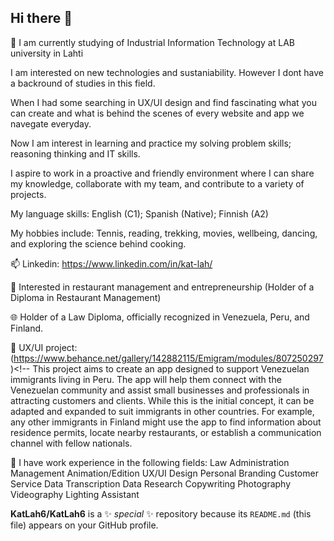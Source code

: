 ## Hi there 👋
🌱 I am currently studying of Industrial Information Technology at LAB university in Lahti 

I am interested on new technologies and sustaniability. However I dont have a backround of studies in this field.

When I had some searching in UX/UI design and find fascinating what you can create and what is behind the scenes of every website and app we navegate everyday. 

Now I am interest in learning and practice my solving problem skills; reasoning thinking and IT skills.

I aspire to work in a proactive and friendly environment where I can share my knowledge, collaborate with my team, and contribute to a variety of projects.

My language skills: English (C1); Spanish (Native); Finnish (A2)

My hobbies include: Tennis, reading, trekking, movies, wellbeing, dancing, and exploring the science behind cooking.

📫 Linkedin: https://www.linkedin.com/in/kat-lah/

🥑 Interested in restaurant management and entrepreneurship (Holder of a Diploma in Restaurant Management)

🌐︎ Holder of a Law Diploma, officially recognized in Venezuela, Peru, and Finland.

🤩 UX/UI project: (https://www.behance.net/gallery/142882115/Emigram/modules/807250297)<!--
This project aims to create an app designed to support Venezuelan immigrants living in Peru. The app will help them connect with the Venezuelan community and assist small businesses and professionals in attracting customers and clients. While this is the initial concept, it can be adapted and expanded to suit immigrants in other countries. For example, any other immigrants in Finland might use the app to find information about residence permits, locate nearby restaurants, or establish a communication channel with fellow nationals.

🧡 I have work experience in the following fields:
Law
Administration
Management
Animation/Edition
UX/UI Design
Personal Branding
Customer Service
Data Transcription
Data Research
Copywriting
Photography
Videography
Lighting Assistant

**KatLah6/KatLah6** is a ✨ _special_ ✨ repository because its `README.md` (this file) appears on your GitHub profile.


